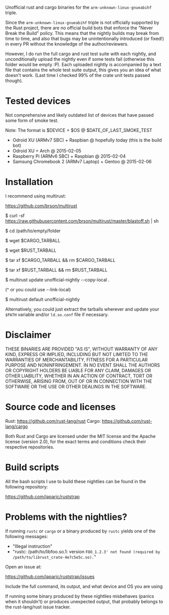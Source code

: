Unofficial rust and cargo binaries for the `arm-unknown-linux-gnueabihf`
triple.

Since the `arm-unknown-linux-gnueabihf` triple is not officially supported by
the Rust project, there are no official build bots that enforce the "Never
Break the Build" policy. This means that the nightly builds may break from time
to time, and also that bugs may be unintentionally introduced (or fixed!) in
every PR without the knowledge of the author/reviewers.

However, I do run the full cargo and rust test suite with each nightly, and
unconditionally upload the nightly even if some tests fail (otherwise this
folder would be empty :P). Each uploaded nightly is accompanied by a text file
that contains the whole test suite output, this gives you an idea of what
doesn't work. (Last time I checked 99% of the crate unit tests passed though).

# Tested devices

Not comprehensive and likely outdated list of devices that have passed some
form of smoke test.

Note: The format is $DEVICE + $OS @ $DATE_OF_LAST_SMOKE_TEST

- Odroid XU (ARMv7 SBC) + Raspbian @ hopefully today (this is the build bot)
- Odroid XU + Arch @ 2015-02-05
- Raspberry Pi (ARMv6 SBC) + Raspbian @ 2015-02-04
- Samsung Chromebook 2 (ARMv7 Laptop) + Gentoo @ 2015-02-06

# Installation

I recommend using multirust:

https://github.com/brson/multirust

$ curl -sf https://raw.githubusercontent.com/brson/multirust/master/blastoff.sh | sh

$ cd /path/to/empty/folder

$ wget $CARGO_TARBALL

$ wget $RUST_TARBALL

$ tar xf $CARGO_TARBALL && rm $CARGO_TARBALL

$ tar xf $RUST_TARBALL && rm $RUST_TARBALL

$ multirust update unofficial-nightly --copy-local .

(^ or you could use --link-local)

$ multirust default unofficial-nightly

Alternatively, you could just extract the tarballs wherever and update your
`$PATH` variable and/or `ld.so.conf` file if necessary.

# Disclaimer

THESE BINARIES ARE PROVIDED "AS IS", WITHOUT WARRANTY OF ANY KIND, EXPRESS OR
IMPLIED, INCLUDING BUT NOT LIMITED TO THE WARRANTIES OF MERCHANTABILITY,
FITNESS FOR A PARTICULAR PURPOSE AND NONINFRINGEMENT. IN NO EVENT SHALL THE
AUTHORS OR COPYRIGHT HOLDERS BE LIABLE FOR ANY CLAIM, DAMAGES OR OTHER
LIABILITY, WHETHER IN AN ACTION OF CONTRACT, TORT OR OTHERWISE, ARISING FROM,
OUT OF OR IN CONNECTION WITH THE SOFTWARE OR THE USE OR OTHER DEALINGS IN
THE SOFTWARE.

# Source code and licenses

Rust: https://github.com/rust-lang/rust
Cargo: https://github.com/rust-lang/cargo

Both Rust and Cargo are licensed under the MIT license and the Apache license
(version 2.0), for the exact terms and conditions check their respective
repositories.

# Build scripts

All the bash scripts I use to build these nightlies can be found in the
following repository:

https://github.com/japaric/ruststrap

# Problems with the nightlies?

If running `rustc` or `cargo` or a binary produced by `rustc` yields one of the
following messages:

- "Illegal instruction"
- "rustc: /path/to/libfoo.so.1: version `FOO_1.2.3' not found (required by /path/to/librust_crate-4e7c5e5c.so).`"

Open an issue at:

https://github.com/japaric/ruststrap/issues

Include the full command, its output, and what device and OS you are using

If running some binary produced by these nightlies misbehaves (panics when it
shouldn't) or produces unexpected output, that probably belongs to the
rust-lang/rust issue tracker.
